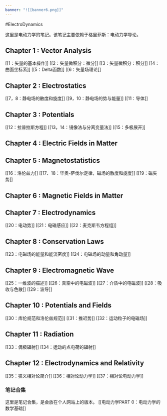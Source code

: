 ```yaml
---
banner: "![[banner6.png]]"
---
```

#ElectroDynamics

这里是电动力学的笔记。该笔记主要依赖于格里菲斯：电动力学导论。

## Chapter 1 : Vector Analysis
[[1：矢量的基本操作]]
[[2：矢量微积分：微分]]
[[3：矢量微积分：积分]]
[[4：曲面坐标系]]
[[5：Delta函数]]
[[6：矢量场理论]]

## Chapter 2 : Electrostatics 
[[7，8：静电场的散度和旋度]]
[[9，10：静电场的势与能量]]
[[11：导体]]

## Chapter 3 : Potentials
[[12：拉普拉斯方程]]
[[13，14：镜像法与分离变量法]]
[[15：多极展开]]

## Chapter 4 : Electric Fields in Matter 

## Chapter 5 : Magnetostatistics
[[16：洛伦兹力]]
[[17、18：毕奥-萨伐尔定律，磁场的散度和旋度]]
[[19：磁矢势]]


## Chapter 6 : Magnetic Fields in Matter

## Chapter 7 : Electrodynamics
[[20：电动势]]
[[21：电磁感应]]
[[22：麦克斯韦方程组]]

## Chapter 8 : Conservation Laws
[[23：电磁场的能量和能流密度]]
[[24：电磁场的动量和角动量]]

## Chapter 9 : Electromagnetic Wave 
[[25：一维波的描述]]
[[26：真空中的电磁波]]
[[27：介质中的电磁波]]
[[28：吸收与色散]]
[[29：波导]]

## Chapter 10 : Potentials and Fields
[[30：库伦规范和洛伦兹规范]]
[[31：推迟势]] 
[[32：运动粒子的电磁场]]

## Chapter 11 : Radiation
[[33：偶极辐射]]
[[34：运动的点电荷的辐射]]

## Chapter 12 : Electrodynamics and Relativity 
[[35：狭义相对论简介]]
[[36：相对论动力学]]
[[37：相对论电动力学]]




### 笔记合集
这里是笔记合集，是会放在个人网站上的版本。
[[电动力学PART 0：电动力学的数学基础]]
